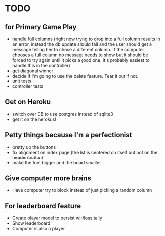 # TODO

## for Primary Game Play
* handle full columns (right now trying to drop into a full column results in an error. instead the db update should fail and the user should get a message telling her to chose a different column. If the computer chooses a full column no message needs to show but it should be forced to try again until it picks a good one. it's probably easiest to handle this in the controller)
* get diagonal winner
* decide if I'm going to use the delete feature. Tear it out if not.
* unit tests
* controller tests

## Get on Heroku
* switch over DB to use postgres instead of sqlite3
* get it on the herokus!

## Petty things because I'm a perfectionist
* pretty up the buttons
* fix alignment on index page (the list is centered on itself but not on the header/button)
* make the font bigger and the board smaller

## Give computer more brains
* Have computer try to block instead of just picking a random column

## For leaderboard feature
* Create player model to persist win/loss tally
* Show leaderboard
* Computer is also a player
